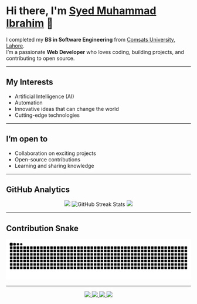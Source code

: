 # Hi there, I'm [Syed Muhammad Ibrahim](https://syedverse.netlify.app) 👋

I completed my **BS in Software Engineering** from [Comsats University, Lahore](https://lahore.comsats.edu.pk/default.aspx).  
I’m a passionate **Web Developer** who loves coding, building projects, and contributing to open source.  

---

## My Interests
- Artificial Intelligence (AI)  
- Automation  
- Innovative ideas that can change the world  
- Cutting-edge technologies  

---

## I’m open to
- Collaboration on exciting projects  
- Open-source contributions  
- Learning and sharing knowledge  

---

## GitHub Analytics

<p align="center">

<!-- Dark Mode GitHub Stats -->
<picture>
  <source media="(prefers-color-scheme: dark)" srcset="https://github-readme-stats.vercel.app/api?username=NxSYED-ux&show_icons=true&theme=radical&hide_border=true&count_private=true&animate=true" />
  <img src="https://github-readme-stats.vercel.app/api?username=NxSYED-ux&show_icons=true&theme=default&hide_border=true&count_private=true&animate=true" height="165"/>
</picture>

<!-- Dark Mode Streak Stats -->
<picture>
  <source media="(prefers-color-scheme: dark)" srcset="https://streak-stats.demolab.com?user=NxSYED-ux&theme=dark&hide_border=true" />
  <img src="https://streak-stats.demolab.com?user=NxSYED-ux&theme=default&hide_border=true" alt="GitHub Streak Stats" height="165"/>
</picture>

<!-- Dark Mode Top Languages -->
<picture>
  <source media="(prefers-color-scheme: dark)" srcset="https://github-readme-stats.vercel.app/api/top-langs/?username=NxSYED-ux&layout=compact&theme=radical&hide_border=true" />
  <img src="https://github-readme-stats.vercel.app/api/top-langs/?username=NxSYED-ux&layout=compact&theme=default&hide_border=true" height="150"/>
</picture>

</p>

---

## Contribution Snake
<p align="center"> 
  <img src="https://raw.githubusercontent.com/Arham70/Arham70/main/github-contribution-grid-snake.svg" alt="Contribution Snake" /> 
</p>

---

<div align="center">
  <a href="https://syedverse.netlify.app">
    <img src="https://img.shields.io/badge/Website-000000?style=for-the-badge&logo=About.me&logoColor=white" />
  </a>
  <a href="https://www.linkedin.com/in/NxSYED-ux">
    <img src="https://img.shields.io/badge/LinkedIn-000000?style=for-the-badge&logo=linkedin&logoColor=white" />
  </a>
  <a href="https://web.facebook.com/NxSYED.ux">
    <img src="https://img.shields.io/badge/Facebook-000000?style=for-the-badge&logo=facebook&logoColor=white" />
  </a>
  <a href="https://www.instagram.com/NxSYED.ux">
    <img src="https://img.shields.io/badge/Instagram-000000?style=for-the-badge&logo=instagram&logoColor=white" />
  </a>
</div>
